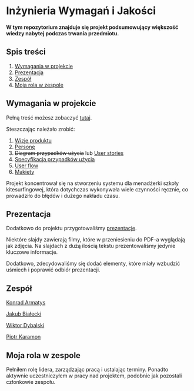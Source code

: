# Inżynieria Wymagań i Jakości

**W tym repozytorium znajduje się projekt podsumowujący większość wiedzy nabytej podczas trwania przedmiotu.**

## Spis treści

1. [Wymagania w projekcie](#wymagania-w-projekcie)
2. [Prezentacja](#prezentacja)
3. [Zespół](#zespół)
4. [Moja rola w zespole](#moja-rola-w-zespole)

## Wymagania w projekcie

Pełną treść możesz zobaczyć [tutaj](wymagania.pdf).

Steszczając należało zrobić:
1. [Wizje produktu](pierwszy-sprint/wizja.md)
2. [Personę](pierwszy-sprint/persona.md)
3. ~~Diagram przypadków użycia~~ lub [User stories](pierwszy-sprint/user-stories.md)
4. [Specyfikacja przypadków użycia](drugi-sprint/specyfikacja-przypadków-użycia.md)
5. [User flow](drugi-sprint/user-flow.pdf)
6. [Makiety](drugi-sprint/makiety.md)

Projekt koncentrował się na stworzeniu systemu dla menadżerki szkoły kitesurfingowej, która dotychczas wykonywała wiele czynności ręcznie, co prowadziło do błędów i dużego nakładu czasu.

## Prezentacja

Dodatkowo do projektu przygotowaliśmy [prezentacje](prezentacja.pdf).

Niektóre slajdy zawierają  filmy, które w przeniesieniu do PDF-a wyglądają jak zdjęcia. Na slajdach z dużą ilością tekstu prezentowaliśmy jedynie kluczowe informacje.

Dodatkowo, zdecydowaliśmy się dodać elementy, które miały wzbudzić uśmiech i poprawić odbiór prezentacji.

## Zespół

[Konrad Armatys](https://github.com/karmatys8)

[Jakub Białecki](https://github.com/Whitecki)

[Wiktor Dybalski](https://github.com/WiktorDybalski)

[Piotr Karamon](https://github.com/KaramonPiotr)

## Moja rola w zespole

Pełniłem rolę lidera, zarządzając pracą i ustalając terminy. Ponadto aktywnie uczestniczyłem w pracy nad projektem, podobnie jak pozostali członkowie zespołu.